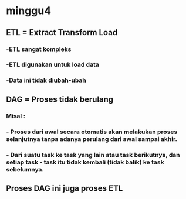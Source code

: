 # minggu4

## ETL = Extract Transform Load
### -ETL sangat kompleks
### -ETL digunakan untuk load data
### -Data ini tidak diubah-ubah

## DAG = Proses tidak berulang
### Misal :
### - Proses dari awal secara otomatis akan melakukan proses selanjutnya tanpa adanya perulang dari awal sampai akhir.
### - Dari suatu task ke task yang lain atau task berikutnya, dan setiap task - task itu tidak kembali (tidak balik) ke task sebelumnya.

## Proses DAG ini juga proses ETL